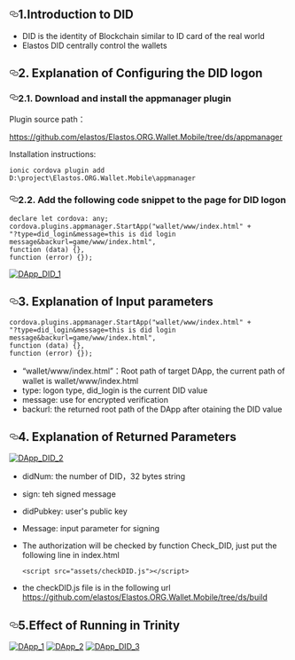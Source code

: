 <article class="markdown-body entry-content" itemprop="text"><h1><a id="user-content-1introduction-to-did" class="anchor" aria-hidden="true" href="#1introduction-to-did"><svg class="octicon octicon-link" viewBox="0 0 16 16" version="1.1" width="16" height="16" aria-hidden="true"><path fill-rule="evenodd" d="M4 9h1v1H4c-1.5 0-3-1.69-3-3.5S2.55 3 4 3h4c1.45 0 3 1.69 3 3.5 0 1.41-.91 2.72-2 3.25V8.59c.58-.45 1-1.27 1-2.09C10 5.22 8.98 4 8 4H4c-.98 0-2 1.22-2 2.5S3 9 4 9zm9-3h-1v1h1c1 0 2 1.22 2 2.5S13.98 12 13 12H9c-.98 0-2-1.22-2-2.5 0-.83.42-1.64 1-2.09V6.25c-1.09.53-2 1.84-2 3.25C6 11.31 7.55 13 9 13h4c1.45 0 3-1.69 3-3.5S14.5 6 13 6z"></path></svg></a>1.Introduction to DID</h1>
<ul>
<li>DID is the identity of Blockchain similar to ID card of the real world</li>
<li>Elastos DID centrally control the wallets</li>
</ul>
<h2><a id="user-content-2-explanation-of-configuring-the-did-logon" class="anchor" aria-hidden="true" href="#2-explanation-of-configuring-the-did-logon"><svg class="octicon octicon-link" viewBox="0 0 16 16" version="1.1" width="16" height="16" aria-hidden="true"><path fill-rule="evenodd" d="M4 9h1v1H4c-1.5 0-3-1.69-3-3.5S2.55 3 4 3h4c1.45 0 3 1.69 3 3.5 0 1.41-.91 2.72-2 3.25V8.59c.58-.45 1-1.27 1-2.09C10 5.22 8.98 4 8 4H4c-.98 0-2 1.22-2 2.5S3 9 4 9zm9-3h-1v1h1c1 0 2 1.22 2 2.5S13.98 12 13 12H9c-.98 0-2-1.22-2-2.5 0-.83.42-1.64 1-2.09V6.25c-1.09.53-2 1.84-2 3.25C6 11.31 7.55 13 9 13h4c1.45 0 3-1.69 3-3.5S14.5 6 13 6z"></path></svg></a>2. Explanation of Configuring the DID logon</h2>
<h3><a id="user-content-21-download-and-install-the-appmanager-plugin" class="anchor" aria-hidden="true" href="#21-download-and-install-the-appmanager-plugin"><svg class="octicon octicon-link" viewBox="0 0 16 16" version="1.1" width="16" height="16" aria-hidden="true"><path fill-rule="evenodd" d="M4 9h1v1H4c-1.5 0-3-1.69-3-3.5S2.55 3 4 3h4c1.45 0 3 1.69 3 3.5 0 1.41-.91 2.72-2 3.25V8.59c.58-.45 1-1.27 1-2.09C10 5.22 8.98 4 8 4H4c-.98 0-2 1.22-2 2.5S3 9 4 9zm9-3h-1v1h1c1 0 2 1.22 2 2.5S13.98 12 13 12H9c-.98 0-2-1.22-2-2.5 0-.83.42-1.64 1-2.09V6.25c-1.09.53-2 1.84-2 3.25C6 11.31 7.55 13 9 13h4c1.45 0 3-1.69 3-3.5S14.5 6 13 6z"></path></svg></a>2.1. Download and install the appmanager plugin</h3>
<p>Plugin source path：</p>
<p><a href="https://github.com/elastos/Elastos.ORG.Wallet.Mobile/tree/ds/appmanager">https://github.com/elastos/Elastos.ORG.Wallet.Mobile/tree/ds/appmanager</a></p>
<p>Installation instructions:</p>
<pre><code>ionic cordova plugin add D:\project\Elastos.ORG.Wallet.Mobile\appmanager
</code></pre>
<h3><a id="user-content-22-add-the-following-code-snippet-to-the-page-for-did-logon" class="anchor" aria-hidden="true" href="#22-add-the-following-code-snippet-to-the-page-for-did-logon"><svg class="octicon octicon-link" viewBox="0 0 16 16" version="1.1" width="16" height="16" aria-hidden="true"><path fill-rule="evenodd" d="M4 9h1v1H4c-1.5 0-3-1.69-3-3.5S2.55 3 4 3h4c1.45 0 3 1.69 3 3.5 0 1.41-.91 2.72-2 3.25V8.59c.58-.45 1-1.27 1-2.09C10 5.22 8.98 4 8 4H4c-.98 0-2 1.22-2 2.5S3 9 4 9zm9-3h-1v1h1c1 0 2 1.22 2 2.5S13.98 12 13 12H9c-.98 0-2-1.22-2-2.5 0-.83.42-1.64 1-2.09V6.25c-1.09.53-2 1.84-2 3.25C6 11.31 7.55 13 9 13h4c1.45 0 3-1.69 3-3.5S14.5 6 13 6z"></path></svg></a>2.2. Add the following code snippet to the page for DID logon</h3>
<pre><code>declare let cordova: any;
cordova.plugins.appmanager.StartApp("wallet/www/index.html" +
"?type=did_login&amp;message=this is did login message&amp;backurl=game/www/index.html",
function (data) {},
function (error) {});
</code></pre>
<p><a target="_blank" rel="noopener noreferrer" href="/elastos/Elastos.Developer.Doc/blob/master/images/DApp_DID_1.png"><img src="/elastos/Elastos.Developer.Doc/raw/master/images/DApp_DID_1.png" alt="DApp_DID_1" style="max-width:100%;"></a></p>
<h2><a id="user-content-3-explanation-of-input-parameters" class="anchor" aria-hidden="true" href="#3-explanation-of-input-parameters"><svg class="octicon octicon-link" viewBox="0 0 16 16" version="1.1" width="16" height="16" aria-hidden="true"><path fill-rule="evenodd" d="M4 9h1v1H4c-1.5 0-3-1.69-3-3.5S2.55 3 4 3h4c1.45 0 3 1.69 3 3.5 0 1.41-.91 2.72-2 3.25V8.59c.58-.45 1-1.27 1-2.09C10 5.22 8.98 4 8 4H4c-.98 0-2 1.22-2 2.5S3 9 4 9zm9-3h-1v1h1c1 0 2 1.22 2 2.5S13.98 12 13 12H9c-.98 0-2-1.22-2-2.5 0-.83.42-1.64 1-2.09V6.25c-1.09.53-2 1.84-2 3.25C6 11.31 7.55 13 9 13h4c1.45 0 3-1.69 3-3.5S14.5 6 13 6z"></path></svg></a>3. Explanation of Input parameters</h2>
<pre><code>cordova.plugins.appmanager.StartApp("wallet/www/index.html" +
"?type=did_login&amp;message=this is did login message&amp;backurl=game/www/index.html",
function (data) {},
function (error) {});
</code></pre>
<ul>
<li>“wallet/www/index.html”：Root path of target DApp, the current path of wallet is wallet/www/index.html</li>
<li>type: logon type, did_login is the current DID value</li>
<li>message: use for encrypted verification</li>
<li>backurl: the returned root path of the DApp after otaining the DID value</li>
</ul>
<h2><a id="user-content-4-explanation-of-returned-parameters" class="anchor" aria-hidden="true" href="#4-explanation-of-returned-parameters"><svg class="octicon octicon-link" viewBox="0 0 16 16" version="1.1" width="16" height="16" aria-hidden="true"><path fill-rule="evenodd" d="M4 9h1v1H4c-1.5 0-3-1.69-3-3.5S2.55 3 4 3h4c1.45 0 3 1.69 3 3.5 0 1.41-.91 2.72-2 3.25V8.59c.58-.45 1-1.27 1-2.09C10 5.22 8.98 4 8 4H4c-.98 0-2 1.22-2 2.5S3 9 4 9zm9-3h-1v1h1c1 0 2 1.22 2 2.5S13.98 12 13 12H9c-.98 0-2-1.22-2-2.5 0-.83.42-1.64 1-2.09V6.25c-1.09.53-2 1.84-2 3.25C6 11.31 7.55 13 9 13h4c1.45 0 3-1.69 3-3.5S14.5 6 13 6z"></path></svg></a>4. Explanation of Returned Parameters</h2>
<p><a target="_blank" rel="noopener noreferrer" href="/elastos/Elastos.Developer.Doc/blob/master/images/DApp_DID_2.png"><img src="/elastos/Elastos.Developer.Doc/raw/master/images/DApp_DID_2.png" alt="DApp_DID_2" style="max-width:100%;"></a></p>
<ul>
<li>
<p>didNum: the number of DID，32 bytes string</p>
</li>
<li>
<p>sign: teh signed message</p>
</li>
<li>
<p>didPubkey: user's public key</p>
</li>
<li>
<p>Message: input parameter for signing</p>
</li>
<li>
<p>The authorization will be checked by function Check_DID, just put the following line in index.html</p>
<pre><code>&lt;script src="assets/checkDID.js"&gt;&lt;/script&gt;
</code></pre>
</li>
<li>
<p>the checkDID.js file is in the following url
<a href="https://github.com/elastos/Elastos.ORG.Wallet.Mobile/tree/ds/build">https://github.com/elastos/Elastos.ORG.Wallet.Mobile/tree/ds/build</a></p>
</li>
</ul>
<h2><a id="user-content-5effect-of-running-in-trinity" class="anchor" aria-hidden="true" href="#5effect-of-running-in-trinity"><svg class="octicon octicon-link" viewBox="0 0 16 16" version="1.1" width="16" height="16" aria-hidden="true"><path fill-rule="evenodd" d="M4 9h1v1H4c-1.5 0-3-1.69-3-3.5S2.55 3 4 3h4c1.45 0 3 1.69 3 3.5 0 1.41-.91 2.72-2 3.25V8.59c.58-.45 1-1.27 1-2.09C10 5.22 8.98 4 8 4H4c-.98 0-2 1.22-2 2.5S3 9 4 9zm9-3h-1v1h1c1 0 2 1.22 2 2.5S13.98 12 13 12H9c-.98 0-2-1.22-2-2.5 0-.83.42-1.64 1-2.09V6.25c-1.09.53-2 1.84-2 3.25C6 11.31 7.55 13 9 13h4c1.45 0 3-1.69 3-3.5S14.5 6 13 6z"></path></svg></a>5.Effect of Running in Trinity</h2>
<p><a target="_blank" rel="noopener noreferrer" href="/elastos/Elastos.Developer.Doc/blob/master/images/DApp_1.png"><img src="/elastos/Elastos.Developer.Doc/raw/master/images/DApp_1.png" alt="DApp_1" style="max-width:100%;"></a>
<a target="_blank" rel="noopener noreferrer" href="/elastos/Elastos.Developer.Doc/blob/master/images/DApp_2.png"><img src="/elastos/Elastos.Developer.Doc/raw/master/images/DApp_2.png" alt="DApp_2" style="max-width:100%;"></a>
<a target="_blank" rel="noopener noreferrer" href="/elastos/Elastos.Developer.Doc/blob/master/images/DApp_DID_3.png"><img src="/elastos/Elastos.Developer.Doc/raw/master/images/DApp_DID_3.png" alt="DApp_DID_3" style="max-width:100%;"></a></p>
</article>